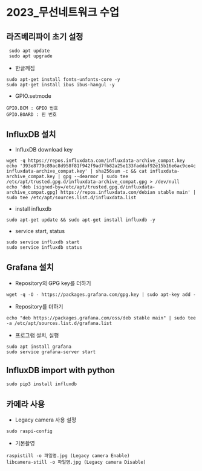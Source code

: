# 2023_무선네트워크 수업

## 라즈베리파이 초기 설정
```
 sudo apt update
 sudo apt upgrade
```
* 한글깨짐
```
sudo apt-get install fonts-unfonts-core -y
sudo apt-get install ibus ibus-hangul -y
```
* GPIO.setmode
```
GPIO.BCM : GPIO 번호
GPIO.BOARD : 핀 번호
```
## InfluxDB 설치
* InfluxDB download key
```
wget -q https://repos.influxdata.com/influxdata-archive_compat.key
echo '393e8779c89ac8d958f81f942f9ad7fb82a25e133faddaf92e15b16e6ac9ce4c influxdata-archive_compat.key' | sha256sum -c && cat influxdata-archive_compat.key | gpg --dearmor | sudo tee /etc/apt/trusted.gpg.d/influxdata-archive_compat.gpg > /dev/null
echo 'deb [signed-by=/etc/apt/trusted.gpg.d/influxdata-archive_compat.gpg] https://repos.influxdata.com/debian stable main' | sudo tee /etc/apt/sources.list.d/influxdata.list
```
* install influxdb
```
sudo apt-get update && sudo apt-get install influxdb -y
```
* service start, status
```
sudo service influxdb start
sudo service influxdb status
```
## Grafana 설치
* Repository의 GPG key를 더하기
```
wget -q -O - https://packages.grafana.com/gpg.key | sudo apt-key add -
```
* Repository를 더하기
```
echo "deb https://packages.grafana.com/oss/deb stable main" | sudo tee -a /etc/apt/sources.list.d/grafana.list
```
* 프로그램 설치, 실행
```
sudo apt install grafana
sudo service grafana-server start
```
## InfluxDB import with python
```
sudo pip3 install influxdb
```
## 카메라 사용
* Legacy camera 사용 설정
```
sudo raspi-config
```
* 기본촬영
```
raspistill -o 파일명.jpg (Legacy camera Enable)
libcamera-still -o 파일명.jpg (Legacy camera Disable)
```

